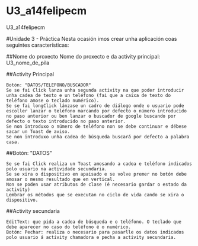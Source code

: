 # U3_a14felipecm
U3_a14felipecm

#Unidade 3 - Práctica
  Nesta ocasión imos crear unha aplicación coas seguintes características:

##Nome do proxecto
  Nome do proxecto e da activity principal: U3_nome_de_pila

##Activity Principal

    Botón: "DATOS/TELEFONO/BUSCADOR"
    Se se fai Click lanza unha segunda activity na que poder introducir unha cadea de texto e un teléfono (fai que a caixa de texto do teléfono amose o teclado numérico).
    Se se fai longClick lánzase un cadro de diálogo onde o usuario pode escoller lanzar o teléfono marcando por defecto o número introducido no paso anterior ou ben lanzar o buscador de google buscando por defecto o texto introducido no paso anterior.
    Se non introduxo o número de teléfono non se debe continuar e débese sacar un Toast de aviso.
    Se non introduxo unha cadea de búsqueda buscará por defecto a palabra casa.

##Botón: "DATOS"

    Se se fai Click realiza un Toast amosando a cadea e teléfono indicados polo usuario na actividade secundaria.
    Se se xira o dispositivo en apaisado e se volve premer no botón debe amosar o mesmo resultado que en vertical.
    Non se poden usar atributos de clase (é necesario gardar o estado da activity)
    Lembrar os métodos que se executan no ciclo de vida cando se xira o dispositivo.

##Activity secundaria

    EditText: que pida a cadea de búsqueda e o teléfono. O teclado que debe aparecer no caso do teléfono é o numérico.
    Botón: Pechar: realiza o necesario para pasarlle os datos indicados polo usuario á activity chamadora e pecha a activity secundaria.

